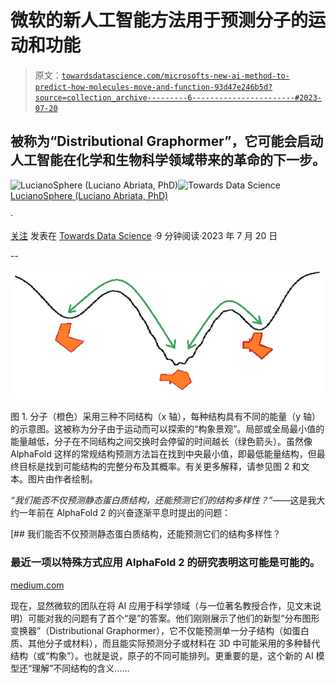 # 微软的新人工智能方法用于预测分子的运动和功能

> 原文：[`towardsdatascience.com/microsofts-new-ai-method-to-predict-how-molecules-move-and-function-93d47e246b5d?source=collection_archive---------6-----------------------#2023-07-20`](https://towardsdatascience.com/microsofts-new-ai-method-to-predict-how-molecules-move-and-function-93d47e246b5d?source=collection_archive---------6-----------------------#2023-07-20)

## 被称为“Distributional Graphormer”，它可能会启动人工智能在化学和生物科学领域带来的革命的下一步。

[](https://lucianosphere.medium.com/?source=post_page-----93d47e246b5d--------------------------------)![LucianoSphere (Luciano Abriata, PhD)](https://lucianosphere.medium.com/?source=post_page-----93d47e246b5d--------------------------------)[](https://towardsdatascience.com/?source=post_page-----93d47e246b5d--------------------------------)![Towards Data Science](https://towardsdatascience.com/?source=post_page-----93d47e246b5d--------------------------------) [LucianoSphere (Luciano Abriata, PhD)](https://lucianosphere.medium.com/?source=post_page-----93d47e246b5d--------------------------------)

·

[关注](https://medium.com/m/signin?actionUrl=https%3A%2F%2Fmedium.com%2F_%2Fsubscribe%2Fuser%2Fd28939b5ab78&operation=register&redirect=https%3A%2F%2Ftowardsdatascience.com%2Fmicrosofts-new-ai-method-to-predict-how-molecules-move-and-function-93d47e246b5d&user=LucianoSphere+%28Luciano+Abriata%2C+PhD%29&userId=d28939b5ab78&source=post_page-d28939b5ab78----93d47e246b5d---------------------post_header-----------) 发表在 [Towards Data Science](https://towardsdatascience.com/?source=post_page-----93d47e246b5d--------------------------------) ·9 分钟阅读·2023 年 7 月 20 日 [](https://medium.com/m/signin?actionUrl=https%3A%2F%2Fmedium.com%2F_%2Fvote%2Ftowards-data-science%2F93d47e246b5d&operation=register&redirect=https%3A%2F%2Ftowardsdatascience.com%2Fmicrosofts-new-ai-method-to-predict-how-molecules-move-and-function-93d47e246b5d&user=LucianoSphere+%28Luciano+Abriata%2C+PhD%29&userId=d28939b5ab78&source=-----93d47e246b5d---------------------clap_footer-----------)

--

[](https://medium.com/m/signin?actionUrl=https%3A%2F%2Fmedium.com%2F_%2Fbookmark%2Fp%2F93d47e246b5d&operation=register&redirect=https%3A%2F%2Ftowardsdatascience.com%2Fmicrosofts-new-ai-method-to-predict-how-molecules-move-and-function-93d47e246b5d&source=-----93d47e246b5d---------------------bookmark_footer-----------)![](img/1f7a0288e0acf2dfa3610977083b03c4.png)

图 1\. 分子（橙色）采用三种不同结构（x 轴），每种结构具有不同的能量（y 轴）的示意图。这被称为分子由于运动而可以探索的“构象景观”。局部或全局最小值的能量越低，分子在不同结构之间交换时会停留的时间越长（绿色箭头）。虽然像 AlphaFold 这样的常规结构预测方法旨在找到中央最小值，即最低能量结构，但最终目标是找到可能结构的完整分布及其概率。有关更多解释，请参见图 2 和文本。图片由作者绘制。

*“我们能否不仅预测静态蛋白质结构，还能预测它们的结构多样性？”*——这是我大约一年前在 AlphaFold 2 的兴奋逐渐平息时提出的问题：

[](https://medium.com/advances-in-biological-science/can-we-predict-not-only-static-protein-structures-but-also-their-structural-diversity-fa1d9380fc34?source=post_page-----93d47e246b5d--------------------------------) [## 我们能否不仅预测静态蛋白质结构，还能预测它们的结构多样性？

### 最近一项以特殊方式应用 AlphaFold 2 的研究表明这可能是可能的。

[medium.com](https://medium.com/advances-in-biological-science/can-we-predict-not-only-static-protein-structures-but-also-their-structural-diversity-fa1d9380fc34?source=post_page-----93d47e246b5d--------------------------------)

现在，显然微软的团队在将 AI 应用于科学领域（与一位著名教授合作，见文末说明）可能对我的问题有了首个“是”的答案。他们刚刚展示了他们的新型“分布图形变换器”（Distributional Graphormer），它不仅能预测单一分子结构（如蛋白质、其他分子或材料），而且能实际预测分子或材料在 3D 中可能采用的多种替代结构（或“构象”）。也就是说，原子的不同可能排列。更重要的是，这个新的 AI 模型还“理解”不同结构的含义……
